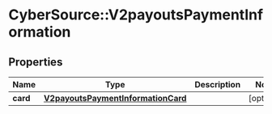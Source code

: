 # CyberSource::V2payoutsPaymentInformation

## Properties
Name | Type | Description | Notes
------------ | ------------- | ------------- | -------------
**card** | [**V2payoutsPaymentInformationCard**](V2payoutsPaymentInformationCard.md) |  | [optional] 


